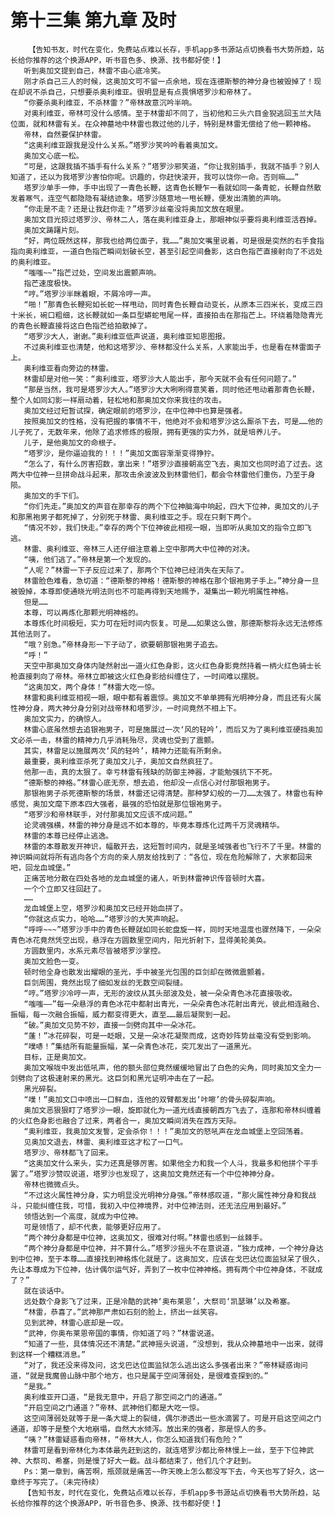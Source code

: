 # 第十三集 第九章 及时
        【告知书友，时代在变化，免费站点难以长存，手机app多书源站点切换看书大势所趋，站长给你推荐的这个换源APP，听书音色多、换源、找书都好使！】
       听到奥加文提到自己，林雷不由心底冷笑。
       刚才杀自己三人的时候，这奥加文可不留一点余地，现在连德斯黎的神分身也被毁掉了！现在却说不杀自己，只想要杀奥利维亚。很明显是有点畏惧塔罗沙和帝林了。
       “你要杀奥利维亚，不杀林雷？”帝林故意沉吟半响。
       对奥利维亚，帝林可没什么感情。至于林雷却不同了，当初他和三头六目金猊逃回玉兰大陆位面，就和林雷有关。在众神墓地中林雷也救过他的儿子，特别是林雷无偿给了他一颗神格。
       帝林，自然要保护林雷。
       “这奥利维亚跟我是没什么关系。”塔罗沙笑吟吟看着奥加文。
       奥加文心底一松。
       “可是，这跟我插不插手有什么关系？”塔罗沙邪笑道，“你让我别插手，我就不插手？别人知道了，还以为我塔罗沙害怕你呢。识趣的，你赶快滚开，我可以饶你一命。否则嘛……”
       塔罗沙单手一伸，手中出现了一青色长鞭，这青色长鞭乍一看就如同一条青蛇，长鞭自然散发着寒气，连空气都隐隐有凝结迹象。塔罗沙随意地一甩长鞭，便发出清脆的声响。
       “你走是不走？还是让我赶你走？”塔罗沙丝毫没将奥加文放在眼里。
       奥加文目光掠过塔罗沙、帝林二人，落在奥利维亚身上，那眼神似乎要将奥利维亚活吞掉。
       奥加文踌躇片刻。
       “好，两位既然这样，那我也给两位面子，我……”奥加文嘴里说着，可是很是突然的右手食指指向奥利维亚，一道白色指芒瞬间划破长空，甚至引起空间叠影，这白色指芒直接射向了不远处的奥利维亚。
       “嗤嗤~~”指芒过处，空间发出震颤声响。
       指芒速度极快。
       “哼。”塔罗沙半眯着眼，不屑冷哼一声。
       “啪！”那青色长鞭宛如长蛇一样甩动，同时青色长鞭自动变长，从原本三四米长，变成三四十米长，碗口粗细，这长鞭就如一条巨型蟒蛇甩尾一样，直接拍击在那指芒上。环绕着隐隐青光的青色长鞭直接将这白色指芒给拍散掉了。
       “塔罗沙大人，谢谢。”奥利维亚低声说道，奥利维亚知恩图报。
       不过奥利维亚也清楚，他和这塔罗沙、帝林都没什么关系，人家能出手，也是看在林雷面子上。
       奥利维亚看向旁边的林雷。
       林雷却是对他一笑：“奥利维亚，塔罗沙大人能出手，那今天就不会有任何问题了。”
       “那是当然，我可是塔罗沙大人。”塔罗沙大大咧咧得意笑着，同时他还甩动着那青色长鞭，整个人如同幻影一样扇动着，轻松地和那奥加文你来我往的攻击。
       奥加文经过短暂试探，确定眼前的塔罗沙，在中位神中也算是强者。
       按照奥加文的性格，没有把握的事情不干，他绝对不会和塔罗沙这么厮杀下去，可是……他的儿子死了，无数年来，他除了追求修炼的极限，拥有更强的实力外，就是培养儿子。
       儿子，是他奥加文的命根子。
       “塔罗沙，是你逼迫我的！！！”奥加文面容渐渐变得狰狞。
       “怎么了，有什么厉害招数，拿出来！”塔罗沙直接朝高空飞去，奥加文也同时追了过去。这两大中位神一旦拼命战斗起来，那攻击余波波及到林雷他们，都会令林雷他们重伤，乃至于身陨。
       奥加文的手下们。
       “你们先走。”奥加文的声音在那幸存的两个下位神脑海中响起，四大下位神，奥加文的儿子和那黑袍男子都死掉了，分别死于林雷、奥利维亚之手。现在只剩下两个。
       “情况不妙，我们快走。”幸存的两个下位神彼此相视一眼，当即听从奥加文的指令立即飞逃。
       林雷、奥利维亚、帝林三人还仔细注意着上空中那两大中位神的对决。
       “咦，他们逃了。”帝林是第一个发现的。
       “人呢？”林雷一下子反应过来了，那两个下位神已经消失在天际了。
       林雷脸色难看，急切道：“德斯黎的神格！德斯黎的神格在那个银袍男子手上。”神分身一旦被毁掉，本尊即使通晓光明法则也不可能再得到天地赐予，凝集出一颗光明属性神格。
       但是……
       本尊，可以再炼化那颗光明神格的。
       本尊炼化时间极短，实力可在短时间内恢复。可是……如果这么做，那德斯黎将永远无法修炼其他法则了。
       “哦？别急。”帝林身形一下子动了，欲要朝那银袍男子追去。
       “呼！”
       天空中那奥加文身体内陡然射出一道火红色身影，这火红色身影竟然持着一柄火红色骑士长枪直接刺向了帝林。帝林立即被这火红色身影给纠缠住了，一时间难以摆脱。
       “这奥加文，两个身体！”林雷大吃一惊。
       林雷和奥利维亚相视一眼，眼中都有着震惊。奥加文不单单拥有光明神分身，而且还有火属性神分身，两大神分身分别对战帝林和塔罗沙，一时间竟然不相上下。
       奥加文实力，的确惊人。
       林雷心底虽然想去追银袍男子，可是施展过一次‘风的轻吟’，而后又为了奥利维亚硬挡奥加文必杀一击，林雷的精神力几乎消耗殆尽，灵魂也受到了震颤。
       其实，林雷足以施展两次‘风的轻吟’，精神力还能有所剩余。
       最重要，奥利维亚杀死了奥加文儿子，奥加文自然疯狂了。
       他那一击，真的太狠了。幸亏林雷有残缺的防御主神器，才能勉强抗下不死。
       “德斯黎的神格。”林雷心底无奈，想去追，他却没一点信心对付那银袍男子。
       那银袍男子杀死德斯黎的场景，林雷还记得清楚。那种梦幻般的一刀……太强了。林雷也有种感觉，奥加文麾下原本四大强者，最强的恐怕就是那位银袍男子。
       “塔罗沙和帝林联手，对付那奥加文应该不成问题。”
       论灵魂强横，林雷的神分身是远不如本尊的，毕竟本尊炼化过两千万灵魂精华。
       林雷的本尊已经停止逃逸。
       林雷的本尊散发开神识，幅散开去，这短暂时间内，就是圣域强者也飞行不了千里。林雷的神识瞬间就将所有逃向各个方向的亲人朋友给找到了：“各位，现在危险解除了，大家都回来吧，回龙血城堡。”
       正痛苦地分散在四处各地的龙血城堡的诸人，听到林雷神识传音顿时大喜。
       一个个立即又往回赶了。
       ……
       龙血城堡上空，塔罗沙和奥加文已经开始血拼了。
       “你就这点实力，哈哈……”塔罗沙的大笑声响起。
       “呼呼~~~”塔罗沙手中的青色长鞭就如同长蛇盘旋一样，同时天地温度也骤然降下，一朵朵青色冰花竟然凭空出现，悬浮在方圆数里空间内，阳光折射下，显得美轮美奂。
       方圆数里内，水系元素尽皆被塔罗沙掌控。
       奥加文脸色一变。
       顿时他全身也散发出耀眼的圣光，手中被圣光包围的巨剑却在微微震颤着。
       巨剑周围，竟然出现了细如发丝的无数空间裂缝。
       “哼。”塔罗沙冷哼一声，无形的波纹从其头部波及处，被一朵朵青色冰花直接吸收。
       “嗤嗤——”每一朵悬浮的青色冰花中都射出青光，一朵朵青色冰花射出青光，彼此相连融合、振幅，每一次融合振幅，威力都变得更大，直至……最后凝聚到一起。
       “破。”奥加文见势不妙，直接一剑劈向其中一朵冰花。
       “蓬！”冰花碎裂，可是一眨眼，又是一朵冰花凝聚而成，这奇妙阵势丝毫没有受到影响。
       “噗哧！”集结所有能量振幅，某一朵青色冰花，突兀发出了一道黑光。
       目标，正是奥加文。
       奥加文喉咙中发出低吼声，他的额头部位竟然缓缓地冒出了白色的尖角，同时奥加文全力一剑劈向了这极速射来的黑光。这巨剑和黑光证明冲击在了一起。
       黑光碎裂。
       “噗！”奥加文口中喷出一口鲜血，连他的双臂都发出‘咔嚓’的骨头碎裂声响。
       奥加文恶狠狠盯了塔罗沙一眼，旋即就化为一道光线直接朝西方飞去了，连那和帝林纠缠着的火红色身影也融合了过来，两者合一，奥加文瞬间消失在西方天际。
       “奥利维亚，我奥加文发誓，定会杀你！！！”奥加文的怒吼声在龙血城堡上空回荡着。
       见奥加文退去，林雷、奥利维亚这才松了一口气。
       塔罗沙、帝林都飞了回来。
       “这奥加文什么来头，实力还真是够厉害。如果他全力和我一个人斗，我最多和他拼个平手罢了。”塔罗沙赞叹说道，塔罗沙也发现了，这奥加文竟然还有一个中位神神分身。
       帝林也微微点头。
       “不过这火属性神分身，实力明显没光明神分身强。”帝林感叹道，“那火属性神分身和我战斗，只能纠缠住我，可惜，我初入中位神境界，对中位神法则，还无法应用到最好。”
       领悟达到一个高度，就成为中位神。
       可是领悟了，却不代表，能够更好应用了。
       “两个神分身都是中位神，这奥加文，很难对付啊。”林雷也感到一丝棘手。
       “两个神分身都是中位神，并不算什么。”塔罗沙摇头不在意说道，“独力成神，一个神分身达到中位神，至于本尊……直接找到神格炼化就是了。这奥加文，应该在戈巴达位面监狱呆了很久，先让本尊成为下位神，估计偶尔运气好，弄到了一枚中位神神格。拥有两个中位神身体，不就成了？”
       就在谈话中。
       远处数个身影飞了过来，正是冷酷的武神‘奥布莱恩’，大祭司‘凯瑟琳’以及希塞。
       “林雷，恭喜了。”武神那严肃如石刻的脸上，挤出一丝笑容。
       见到武神，林雷心底却是一叹。
       “武神，你奥布莱恩帝国的事情，你知道了吗？”林雷说道。
       “知道了一些，具体情况还不清楚。”武神摇头说道，“没想到，我从众神墓地中一出来，就得到这样一个糟糕消息。”
       “对了，我还没来得及问，这戈巴达位面监狱怎么逃出这么多强者出来？”帝林疑惑询问道，“就是我魔兽山脉中那个地方，也只是属于空间薄弱处，是很难查探到的。”
       “是我。”
       奥利维亚开口道，“是我无意中，开启了那空间之门的通道。”
       “开启空间之门通道？”帝林、武神他们都是大吃一惊。
       这空间薄弱处就等于是一条大堤上的裂缝，偶尔渗透出一些水滴罢了。可是开启这空间之门通道，却等于是整个大地崩塌，自然大水倾泻。放出来的强者，那是惊人的多。
       “咦？”林雷疑惑看向帝林，“帝林大人，你怎么知道我们有危险？”
       林雷可是看到帝林化为本体最先赶到这的，就连塔罗沙都比帝林慢上一丝，至于下位神武神、大祭司、希塞，则是慢了好大一截。战斗都结束了，他们几个才赶到。
       Ps：第一章到，痛苦啊，瓶颈就是痛苦~~昨天晚上怎么都没写下去，今天也写了好久，这一章终于写完了。（未完待续）
       【告知书友，时代在变化，免费站点难以长存，手机app多书源站点切换看书大势所趋，站长给你推荐的这个换源APP，听书音色多、换源、找书都好使！】